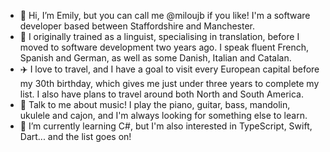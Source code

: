 - 👋 Hi, I’m Emily, but you can call me @miloujb if you like! I'm a software developer based between Staffordshire and Manchester.
- 👀 I originally trained as a linguist, specialising in translation, before I moved to software development two years ago. I speak fluent French, Spanish and German, as well as some Danish, Italian and Catalan.
- ✈️ I love to travel, and I have a goal to visit every European capital before my 30th birthday, which gives me just under three years to complete my list. I also have plans to travel around both North and South America. 
- 🎼 Talk to me about music! I play the piano, guitar, bass, mandolin, ukulele and cajon, and I'm always looking for something else to learn.
- 🌱 I’m currently learning C#, but I'm also interested in TypeScript, Swift, Dart... and the list goes on!

<!---
miloujb/miloujb is a ✨ special ✨ repository because its `README.md` (this file) appears on your GitHub profile.
You can click the Preview link to take a look at your changes.
--->
